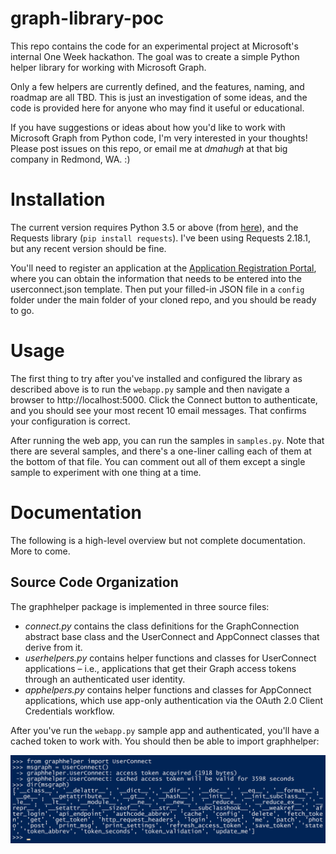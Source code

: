 # graph-library-poc

This repo contains the code for an experimental project at Microsoft's internal
One Week hackathon. The goal was to create a simple Python helper library for
working with Microsoft Graph.

Only a few helpers are currently defined, and the features, naming, and roadmap
are all TBD. This is just an investigation of some ideas, and the code is provided
here for anyone who may find it useful or educational.

If you have suggestions or ideas about how you'd like to work with Microsoft Graph
from Python code, I'm very interested in your thoughts! Please post issues on this
repo, or email me at *dmahugh* at that big company in Redmond, WA. :)

# Installation

The current version requires Python 3.5 or above (from [here](https://www.python.org/)), and the Requests library (```pip install requests```). I've been
using Requests 2.18.1, but any recent version should be fine.

You'll need to register an application at the [Application Registration Portal](https://apps.dev.microsoft.com), where
you can obtain the information that needs to be entered into the userconnect.json template. Then put your filled-in JSON file in a ```config``` folder under the main folder of your cloned repo, and you should be ready to go.

# Usage

The first thing to try after you've installed and configured the library as described above is to run the ```webapp.py``` sample and then navigate a browser to http://localhost:5000. Click the Connect button to authenticate, and you should see your most recent 10 email messages. That confirms your configuration is correct.

After running the web app, you can run the samples in ```samples.py```. Note that there are several samples, and there's a one-liner calling each of them at the bottom of that file. You can comment out all of them except a single sample to experiment with one thing at a time.

# Documentation

The following is a high-level overview but not complete documentation. More to come.

## Source Code Organization

The graphhelper package is implemented in three source files:

* *connect.py* contains the class definitions for the GraphConnection abstract base class and the UserConnect and AppConnect classes that derive from it.
* *userhelpers.py* contains helper functions and classes for UserConnect applications – i.e., applications that get their Graph access tokens through an authenticated user identity.
* *apphelpers.py* contains helper functions and classes for AppConnect applications, which use app-only authentication via the OAuth 2.0 Client Credentials workflow.

After you've run the ```webapp.py``` sample app and authenticated, you'll have a cached token to work with. You should then be able to import graphhelper:

![getting started](images/gettingstarted.png)
 